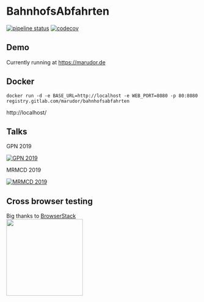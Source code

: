 # BahnhofsAbfahrten
[![pipeline status](https://gitlab.com/marudor/BahnhofsAbfahrten/badges/master/pipeline.svg)](https://gitlab.com/marudor/BahnhofsAbfahrten/commits/master)
[![codecov](https://codecov.io/gh/marudor/BahnhofsAbfahrten/branch/master/graph/badge.svg)](https://codecov.io/gh/marudor/BahnhofsAbfahrten)

## Demo
Currently running at https://marudor.de

## Docker
```docker run -d -e BASE_URL=http://localhost -e WEB_PORT=8080 -p 80:8080 registry.gitlab.com/marudor/bahnhofsabfahrten```

http://localhost/

## Talks
GPN 2019

[![GPN 2019](https://static.media.ccc.de/media/events/gpn/gpn19/67-hd.jpg "GPN 2019")](https://media.ccc.de/v/gpn19-67-bahn-api-chaos)

MRMCD 2019

[![MRMCD 2019](https://static.media.ccc.de/media/conferences/mrmcd/mrmcd19/188-hd.jpg "MRMCD 2019")](https://media.ccc.de/v/2019-188-bahn-api-chaos-jetzt-international)


## Cross browser testing
Big thanks to [BrowserStack](https://browserstack.com)  
<a href="https://browserstack.com"><img width=200 src="https://raw.githubusercontent.com/marudor/BahnhofsAbfahrten/master/src/client/Abfahrten/Components/BrowserstackThanks/Browserstack-logo.svg?sanitize=true"></a>
